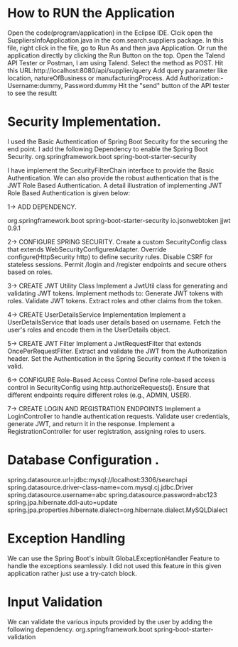 # How to RUN the Application
Open the code(program/application) in the Eclipse IDE.
Clcik open the SuppliersInfoApplication.java in the com.search.suppliers package.
In this file, right click in the file, go to Run As and then java Application.
Or run the application directly by clicking the Run Button on the top.
Open the Talend API Tester or Postman, I am using Talend.
Select the method as POST.
Hit this URL:http://localhost:8080/api/supplier/query
Add query parameter like location, natureOfBusiness or manufacturingProcess.
Add Authorization:- Username:dummy, Password:dummy
Hit the "send" button of the API tester to see the resultt

# Security Implementation.
I used the Basic Authentication of Spring Boot Security for the securing the end point.
I add the following Dependency to enable the Spring Boot Security.
    <dependency>
			<groupId>org.springframework.boot</groupId>
			<artifactId>spring-boot-starter-security</artifactId>
		</dependency>

I have implement the SecurityFilterChain interface to provide the Basic Authentication.
We can also provide the robust authentication that is the JWT Role Based Authentication.
A detail illustration of implementing JWT Role Based Authentication is given below:

1-> ADD DEPENDENCY.

<dependency>
    <groupId>org.springframework.boot</groupId>
    <artifactId>spring-boot-starter-security</artifactId>
</dependency>
<dependency>
    <groupId>io.jsonwebtoken</groupId>
    <artifactId>jjwt</artifactId>
    <version>0.9.1</version>
</dependency>

2-> CONFIGURE SPRING SECURITY.
Create a custom SecurityConfig class that extends WebSecurityConfigurerAdapter.
Override configure(HttpSecurity http) to define security rules.
Disable CSRF for stateless sessions.
Permit /login and /register endpoints and secure others based on roles.

3-> CREATE JWT Utility Class
Implement a JwtUtil class for generating and validating JWT tokens.
Implement methods to:
Generate JWT tokens with roles.
Validate JWT tokens.
Extract roles and other claims from the token.

4-> CREATE UserDetailsService Implementation
Implement a UserDetailsService that loads user details based on username.
Fetch the user's roles and encode them in the UserDetails object.

5-> CREATE JWT Filter
Implement a JwtRequestFilter that extends OncePerRequestFilter.
Extract and validate the JWT from the Authorization header.
Set the Authentication in the Spring Security context if the token is valid.

6-> CONFIGURE Role-Based Access Control
Define role-based access control in SecurityConfig using http.authorizeRequests().
Ensure that different endpoints require different roles (e.g., ADMIN, USER).

7-> CREATE LOGIN AND REGISTRATION ENDPOINTS
Implement a LoginController to handle authentication requests.
Validate user credentials, generate JWT, and return it in the response.
Implement a RegistrationController for user registration, assigning roles to users.

# Database Configuration .
spring.datasource.url=jdbc:mysql://localhost:3306/searchapi
spring.datasource.driver-class-name=com.mysql.cj.jdbc.Driver
spring.datasource.username=abc
spring.datasource.password=abc123
spring.jpa.hibernate.ddl-auto=update
spring.jpa.properties.hibernate.dialect=org.hibernate.dialect.MySQLDialect

# Exception Handling
We can use the Spring Boot's inbuilt GlobaLExceptionHandler Feature to handle the exceptions seamlessly.
I did not used this feature in this given application rather just use a try-catch block.

# Input Validation
We can validate the various inputs provided by the user by adding the following dependency.
    <dependency>
			<groupId>org.springframework.boot</groupId>
			<artifactId>spring-boot-starter-validation</artifactId>
		</dependency>
